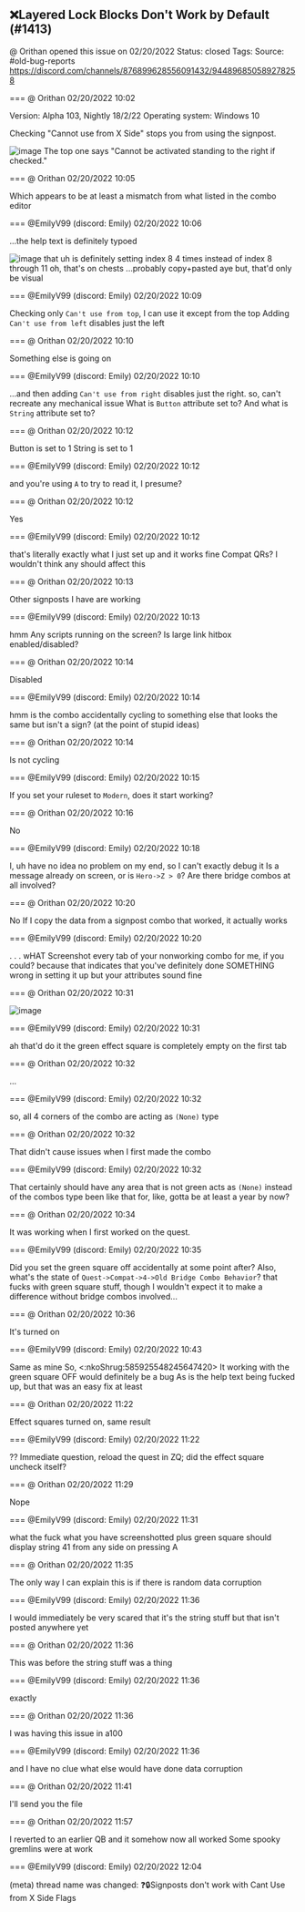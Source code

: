 ## ❌Layered Lock Blocks Don't Work by Default (#1413)
@ Orithan opened this issue on 02/20/2022
Status: closed
Tags: 
Source: #old-bug-reports https://discord.com/channels/876899628556091432/944896850589278258


=== @ Orithan 02/20/2022 10:02

Version: Alpha 103, Nightly 18/2/22
Operating system: Windows 10

Checking "Cannot use from X Side" stops you from using the signpost.

![image](https://cdn.discordapp.com/attachments/944896850589278258/944896903143911474/Untitled.png?ex=65e44ad1&is=65d1d5d1&hm=9da6bc348eda6e1fe7983d1074ef62f5b11c323bbf1d95e129918674f8260df7&)
The top one says "Cannot be activated standing to the right if checked."

=== @ Orithan 02/20/2022 10:05

Which appears to be at least a mismatch from what listed in the combo editor

=== @EmilyV99 (discord: Emily) 02/20/2022 10:06

...the help text is definitely typoed

![image](https://cdn.discordapp.com/attachments/944896850589278258/944897914654847006/unknown.png?ex=65e44bc2&is=65d1d6c2&hm=3b4dc1804d71134a6c3e6f350efbb8008d84cc828ddcd4a3272c476a432f0542&)
that uh
is definitely setting index 8 4 times
instead of index 8 through 11
oh, that's on chests
...probably copy+pasted
aye
but, that'd only be visual

=== @EmilyV99 (discord: Emily) 02/20/2022 10:09

Checking only `Can't use from top`, I can use it except from the top
Adding `Can't use from left` disables just the left

=== @ Orithan 02/20/2022 10:10

Something else is going on

=== @EmilyV99 (discord: Emily) 02/20/2022 10:10

...and then adding `Can't use from right` disables just the right.
so, can't recreate any mechanical issue
What is `Button` attribute set to?
And what is `String` attribute set to?

=== @ Orithan 02/20/2022 10:12

Button is set to 1
String is set to 1

=== @EmilyV99 (discord: Emily) 02/20/2022 10:12

and you're using `A` to try to read it, I presume?

=== @ Orithan 02/20/2022 10:12

Yes

=== @EmilyV99 (discord: Emily) 02/20/2022 10:12

that's literally exactly what I just set up
and it works fine
Compat QRs?
I wouldn't think any should affect this

=== @ Orithan 02/20/2022 10:13

Other signposts I have are working

=== @EmilyV99 (discord: Emily) 02/20/2022 10:13

hmm
Any scripts running on the screen?
Is large link hitbox enabled/disabled?

=== @ Orithan 02/20/2022 10:14

Disabled

=== @EmilyV99 (discord: Emily) 02/20/2022 10:14

hmm
is the combo accidentally cycling to something else
that looks the same
but isn't a sign?
(at the point of stupid ideas)

=== @ Orithan 02/20/2022 10:14

Is not cycling

=== @EmilyV99 (discord: Emily) 02/20/2022 10:15

If you set your ruleset to `Modern`, does it start working?

=== @ Orithan 02/20/2022 10:16

No

=== @EmilyV99 (discord: Emily) 02/20/2022 10:18

I, uh
have no idea
no problem on my end, so I can't exactly debug it
Is a message already on screen, or is `Hero->Z > 0`?
Are there bridge combos at all involved?

=== @ Orithan 02/20/2022 10:20

No
If I copy the data from a signpost combo that worked, it actually works

=== @EmilyV99 (discord: Emily) 02/20/2022 10:20

. . . wHAT
Screenshot every tab of your nonworking combo for me, if you could?
because that indicates that you've definitely done SOMETHING wrong in setting it up
but your attributes sound fine

=== @ Orithan 02/20/2022 10:31


![image](https://cdn.discordapp.com/attachments/944896850589278258/944904014007525456/Untitled.png?ex=65e45170&is=65d1dc70&hm=6253879b536df6e2e4424cbe5772636c937d9bbdef6c159c40722dc517b89614&)

=== @EmilyV99 (discord: Emily) 02/20/2022 10:31

ah
that'd do it
the green effect square is completely empty on the first tab

=== @ Orithan 02/20/2022 10:32

...

=== @EmilyV99 (discord: Emily) 02/20/2022 10:32

so, all 4 corners of the combo are acting as `(None)` type

=== @ Orithan 02/20/2022 10:32

That didn't cause issues when I first made the combo

=== @EmilyV99 (discord: Emily) 02/20/2022 10:32

That certainly should have
any area that is not green acts as `(None)` instead of the combos type
been like that for, like, gotta be at least a year by now?

=== @ Orithan 02/20/2022 10:34

It was working when I first worked on the quest.

=== @EmilyV99 (discord: Emily) 02/20/2022 10:35

Did you set the green square off accidentally at some point after?
Also, what's the state of `Quest->Compat->4->Old Bridge Combo Behavior`?
that fucks with green square stuff, though I wouldn't expect it to make a difference without bridge combos involved...

=== @ Orithan 02/20/2022 10:36

It's turned on

=== @EmilyV99 (discord: Emily) 02/20/2022 10:43

Same as mine
So,  <:nkoShrug:585925548245647420>
It working with the green square OFF would definitely be a bug
As is the help text being fucked up, but that was an easy fix at least

=== @ Orithan 02/20/2022 11:22

Effect squares turned on, same result

=== @EmilyV99 (discord: Emily) 02/20/2022 11:22

??
Immediate question, reload the quest in ZQ; did the effect square uncheck itself?

=== @ Orithan 02/20/2022 11:29

Nope

=== @EmilyV99 (discord: Emily) 02/20/2022 11:31

what the fuck
what you have screenshotted
plus green square
should display string 41
from any side
on pressing A

=== @ Orithan 02/20/2022 11:35

The only way I can explain this is if there is random data corruption

=== @EmilyV99 (discord: Emily) 02/20/2022 11:36

I would immediately be very scared that it's the string stuff
but that isn't posted anywhere yet

=== @ Orithan 02/20/2022 11:36

This was before the string stuff was a thing

=== @EmilyV99 (discord: Emily) 02/20/2022 11:36

exactly

=== @ Orithan 02/20/2022 11:36

I was having this issue in a100

=== @EmilyV99 (discord: Emily) 02/20/2022 11:36

and I have no clue what else would have done data corruption

=== @ Orithan 02/20/2022 11:41

I'll send you the file

=== @ Orithan 02/20/2022 11:57

I reverted to an earlier QB and it somehow now all worked
Some spooky gremlins were at work

=== @EmilyV99 (discord: Emily) 02/20/2022 12:04

(meta) thread name was changed: ❓🔒Signposts don't work with Cant Use from X Side Flags
